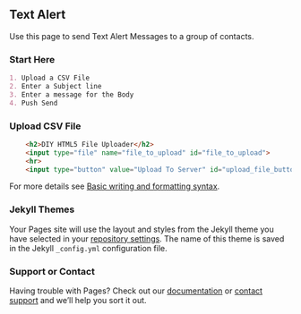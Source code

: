 ## Text Alert

Use this page to send Text Alert Messages to a group of contacts. 

### Start Here

```markdown
1. Upload a CSV File
2. Enter a Subject line
3. Enter a message for the Body
4. Push Send

```
### Upload CSV File

```html
    <h2>DIY HTML5 File Uploader</h2>
    <input type="file" name="file_to_upload" id="file_to_upload">
    <hr>
    <input type="button" value="Upload To Server" id="upload_file_button">
```
For more details see [Basic writing and formatting syntax](https://docs.github.com/en/github/writing-on-github/getting-started-with-writing-and-formatting-on-github/basic-writing-and-formatting-syntax).

### Jekyll Themes

Your Pages site will use the layout and styles from the Jekyll theme you have selected in your [repository settings](https://github.com/rebeccagio/text_alert/settings/pages). The name of this theme is saved in the Jekyll `_config.yml` configuration file.

### Support or Contact

Having trouble with Pages? Check out our [documentation](https://docs.github.com/categories/github-pages-basics/) or [contact support](https://support.github.com/contact) and we’ll help you sort it out.
